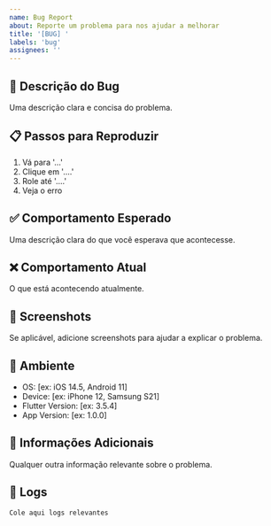 ```yaml
---
name: Bug Report
about: Reporte um problema para nos ajudar a melhorar
title: '[BUG] '
labels: 'bug'
assignees: ''
---
```


## 🐛 Descrição do Bug

Uma descrição clara e concisa do problema.

## 📋 Passos para Reproduzir

1. Vá para '...'
2. Clique em '....'
3. Role até '....'
4. Veja o erro

## ✅ Comportamento Esperado

Uma descrição clara do que você esperava que acontecesse.

## ❌ Comportamento Atual

O que está acontecendo atualmente.

## 📸 Screenshots

Se aplicável, adicione screenshots para ajudar a explicar o problema.

## 📱 Ambiente

- OS: [ex: iOS 14.5, Android 11]
- Device: [ex: iPhone 12, Samsung S21]
- Flutter Version: [ex: 3.5.4]
- App Version: [ex: 1.0.0]

## 📝 Informações Adicionais

Qualquer outra informação relevante sobre o problema.

## 📎 Logs

```
Cole aqui logs relevantes
```
